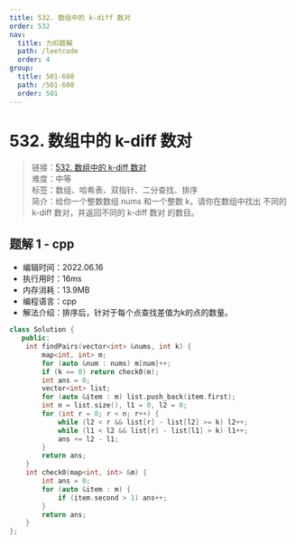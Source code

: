 ```yaml
---
title: 532. 数组中的 k-diff 数对
order: 532
nav:
  title: 力扣题解
  path: /leetcode
  order: 4
group:
  title: 501-600
  path: /501-600
  order: 501
---
```


# 532. 数组中的 k-diff 数对
    
> 链接：[532. 数组中的 k-diff 数对](https://leetcode.cn/problems/k-diff-pairs-in-an-array/)  
> 难度：中等  
> 标签：数组、哈希表、双指针、二分查找、排序  
> 简介：给你一个整数数组 nums 和一个整数 k，请你在数组中找出 不同的 k-diff 数对，并返回不同的 k-diff 数对 的数目。
      
## 题解 1 - cpp
- 编辑时间：2022.06.16
- 执行用时：16ms
- 内存消耗：13.9MB
- 编程语言：cpp
- 解法介绍：排序后，针对于每个点查找差值为k的点的数量。
```cpp
class Solution {
   public:
    int findPairs(vector<int> &nums, int k) {
        map<int, int> m;
        for (auto &num : nums) m[num]++;
        if (k == 0) return check0(m);
        int ans = 0;
        vector<int> list;
        for (auto &item : m) list.push_back(item.first);
        int n = list.size(), l1 = 0, l2 = 0;
        for (int r = 0; r < n; r++) {
            while (l2 < r && list[r] - list[l2] >= k) l2++;
            while (l1 < l2 && list[r] - list[l1] > k) l1++;
            ans += l2 - l1;
        }
        return ans;
    }
    int check0(map<int, int> &m) {
        int ans = 0;
        for (auto &item : m) {
            if (item.second > 1) ans++;
        }
        return ans;
    }
};
```

      